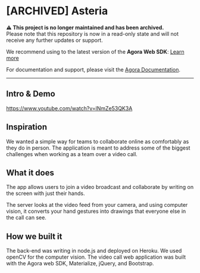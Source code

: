 # [ARCHIVED] Asteria
**⚠️ This project is no longer maintained and has been archived.**  
Please note that this repository is now in a read-only state and will not receive any further updates or support.

We recommend using to the latest version of the **Agora Web SDK**: [Learn more](https://www.agora.io/en/products/video-call/) 

For documentation and support, please visit the [Agora Documentation](https://docs.agora.io/en/).

--- 
## Intro & Demo
https://www.youtube.com/watch?v=lNmZe53QK3A

## Inspiration
We wanted a simple way for teams to collaborate online as comfortably as they do in person. The application is meant to address some of the biggest challenges when working as a team over a video call.

## What it does
The app allows users to join a video broadcast and collaborate by writing on the screen with just their hands.

The server looks at the video feed from your camera, and using computer vision, it converts your hand gestures into drawings that everyone else in the call can see.

## How we built it
The back-end was writing in node.js and deployed on Heroku. We used openCV for the computer vision. The video call web application was built with the Agora web SDK, Materialize, jQuery, and Bootstrap.
